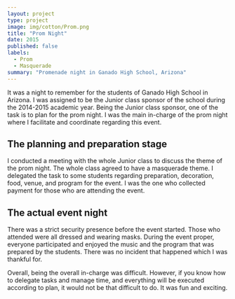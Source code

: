 ```yaml
---
layout: project
type: project
image: img/cotton/Prom.png
title: "Prom Night"
date: 2015
published: false
labels:
  - Prom
  - Masquerade
summary: "Promenade night in Ganado High School, Arizona"
---
```


It was a night to remember for the students of Ganado High School in Arizona. I was assigned to be the Junior class sponsor of the school during the 2014-2015 academic year. Being the Junior class sponsor, one of the task is to plan for the prom night. I was the main in-charge of the prom night where I facilitate and coordinate regarding this event.

## The planning and preparation stage
I conducted a meeting with the whole Junior class to discuss the theme of the prom night. The whole class agreed to have a masquerade theme. I delegated the task to some students regarding preparation, decoration, food, venue, and program for the event. I was the one who collected payment for those who are attending the event.

## The actual event night
There was a strict security presence before the event started. Those who attended were all dressed and wearing masks. During the event proper, everyone participated and enjoyed the music and the program that was prepared by the students. There was no incident that happened which I was thankful for. 

Overall, being the overall in-charge was difficult. However, if you know how to delegate tasks and manage time, and everything will be executed according to plan, it would not be that difficult to do. It was fun and exciting.
